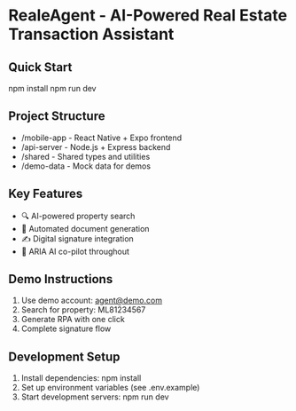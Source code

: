 # RealeAgent - AI-Powered Real Estate Transaction Assistant

## Quick Start

npm install
npm run dev

## Project Structure
- /mobile-app - React Native + Expo frontend
- /api-server - Node.js + Express backend  
- /shared - Shared types and utilities
- /demo-data - Mock data for demos

## Key Features
- 🔍 AI-powered property search
- 📄 Automated document generation
- ✍️ Digital signature integration
- 🤖 ARIA AI co-pilot throughout

## Demo Instructions
1. Use demo account: agent@demo.com
2. Search for property: ML81234567
3. Generate RPA with one click
4. Complete signature flow

## Development Setup
1. Install dependencies: npm install
2. Set up environment variables (see .env.example)
3. Start development servers: npm run dev
